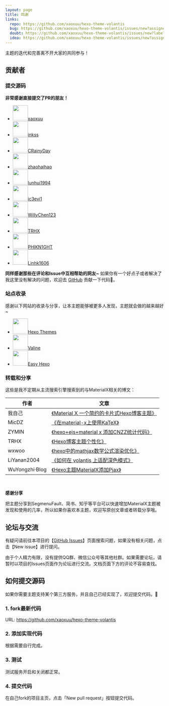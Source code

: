 ```yaml
---
layout: page
title: 鸣谢
links:
  repo: https://github.com/xaoxuu/hexo-theme-volantis
  bug: https://github.com/xaoxuu/hexo-theme-volantis/issues/new?assignees=&labels=BUG&template=bug-report.md
  doubt: https://github.com/xaoxuu/hexo-theme-volantis/issues/new?labels=疑问&template=question-report.md
  idea: https://github.com/xaoxuu/hexo-theme-volantis/issues/new?assignees=&labels=建议&template=feature-request.md
---
```


主题的迭代和完善离不开大家的共同参与！

## 贡献者

### 提交源码

**非常感谢直接提交了PR的朋友！**

<ul class="pure circle">
<li><a href='https://github.com/xaoxuu'><img height='48px' src='https://avatars1.githubusercontent.com/u/16400144?s=48&v=4'>xaoxuu</a></li>
<li><a href='https://github.com/inkss'><img height='48px' src='https://avatars2.githubusercontent.com/u/31947043?s=48&v=4'>inkss</a></li>
<li><a href='https://github.com/CRainyDay'><img height='48px' src='https://avatars2.githubusercontent.com/u/46487957?s=48&v=4'>CRainyDay</a></li>
<li><a href='https://github.com/zhaohaihao'><img height='48px' src='https://avatars1.githubusercontent.com/u/16284860?s=48&v=4'>zhaohaihao</a></li>
<li><a href='https://github.com/lunhui1994'><img height='48px' src='https://avatars2.githubusercontent.com/u/18746902?s=48&v=4'>lunhui1994</a></li>
<li><a href='https://github.com/ic3evi1'><img height='48px' src='https://avatars0.githubusercontent.com/u/11464700?s=48&v=4'>ic3evi1</a></li>
<li><a href='https://github.com/WillyChen123'><img height='48px' src='https://avatars2.githubusercontent.com/u/8603271?s=48&v=4'>WillyChen123</a></li>
<li><a href='https://github.com/TRHX'><img height='48px' src='https://avatars3.githubusercontent.com/u/42269246?s=48&v=4'>TRHX</a></li>
<li><a href='https://github.com/PHIKN1GHT'><img height='48px' src='https://avatars0.githubusercontent.com/u/42083023?s=48&v=4'>PHIKN1GHT</a></li>
<li><a href='https://github.com/Linhk1606'><img height='48px' src='https://avatars1.githubusercontent.com/u/50829219?s=48&v=4'>Linhk1606</a></li>
</ul>


**同样感谢那些在评论和Issue中互相帮助的网友~**
如果你有一个好点子或者解决了我这里没有解决的问题，欢迎去 <btn>[GitHub](https://github.com/xaoxuu/hexo-theme-volantis/)</btn> 贡献一下代码👏。

### 站点收录

感谢以下网站的收录与分享，让本主题能够被更多人发现，主题就会做的越来越好~

<ul class="pure rounded auto-width">
<li><a href='https://hexo.io/themes/'><img height='48px' src='https://img.vim-cn.com/72/7e917e9b7bd3ee1cb593494610506c998eefb2.jpg'>Hexo Themes</a></li>
<li><a href='https://valine.js.org/hexo.html#hexo-theme-volantis'><img height='48px' src='https://img.vim-cn.com/69/c9df34f04c86d32de9096a595fb5865711403c.png'>Valine</a></li>
<li><a href='https://easyhexo.com/2-Theme-use-and-config/2-6-hexo-theme-volantis/'><img height='48px' src='https://img.vim-cn.com/f9/9aa61ab88b95cdbee98929700ec250c640def9.jpg'>Easy Hexo</a></li>
</ul>

### 转载和分享

这些是我不定期从主流搜索引擎搜索到的与MaterialX相关的博文：

| 作者   | 文章                                                         |
| ------ | ------------------------------------------------------------ |
| 我自己 | [《Material X 一个简约的卡片式Hexo博客主题》](https://segmentfault.com/a/1190000016006194) |
| MicDZ | [《在material-x上使用KaTeX》](https://www.micdz.cn/article/katex-on-volantis/) |
| ZYMIN | [《hexo+ejs+material x 添加CNZZ统计代码》](https://zymin.cn/arcticle/hexo+ejs+material.html) |
| TRHX | [《Hexo博客主题个性化》](https://itrhx.com/2018/08/27/A04-Hexo-blog-topic-personalization/) |
| wxwoo | [《hexo中的mathjax数学公式渲染优化》](https://wxwoo.top/2019/05/15/hexo-mathjax-renderer-optimization/) |
| LiYanan2004 | [《如何在 volantis 上适配深色模式》](https://liyanan2004.ml/2019/Enable_Dark_mode_in_your_blog_with_volantis/) |
| WuYongzhi·Blog | [《Hexo主题MaterialX添加Pjax》](https://wuyongzhi.top/undefined/999270176/) |

<br>

**<i class='fas fa-share-alt fa-fw'></i> 感谢分享**

把主题分享到SegmenuFault、简书、知乎等平台可以快速增加MaterialX主题被发现和使用的几率，所以如果你喜欢本主题，欢迎写原创文章或者转载分享哦。


## 论坛与交流

有疑问请前往本项目的【[GitHub Issues](https://github.com/xaoxuu/hexo-theme-volantis/issues)】页面搜索问题，如果没有相关问题，点击【New issue】进行提问。

由于个人精力有限，没有提供QQ群、微信公众号等其他社群。如果需要论坛，请暂时以项目的Issues页面作为论坛进行交流。文档页面下方的评论不容易查找。


## 如何提交源码

如果你需要主题支持某个第三方服务，并且自己已经实现了，欢迎提交代码。👏

### 1. fork最新代码

URL: https://github.com/xaoxuu/hexo-theme-volantis

### 2. 添加实现代码

根据需要自行完成。

### 3. 测试

测试服务开启和关闭都正常。

### 4. 提交代码

在自己fork的项目主页，点击「New pull request」按钮提交代码。
